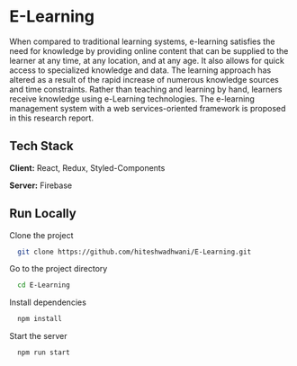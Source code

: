 
# E-Learning

When compared to traditional learning systems, e-learning satisfies the need for knowledge by providing online content that can be supplied to the learner at any time, at any location, and at any age. It also allows for quick access to specialized knowledge and data. The learning approach has altered as a result of the rapid increase of numerous knowledge sources and time constraints. Rather than teaching and learning by hand, learners receive knowledge using e-Learning technologies. The e-learning management system with a web services-oriented framework is proposed in this research report.




## Tech Stack

**Client:** React, Redux, Styled-Components

**Server:** Firebase


## Run Locally

Clone the project

```bash
  git clone https://github.com/hiteshwadhwani/E-Learning.git
```

Go to the project directory

```bash
  cd E-Learning
```

Install dependencies

```bash
  npm install
```

Start the server

```bash
  npm run start
```

